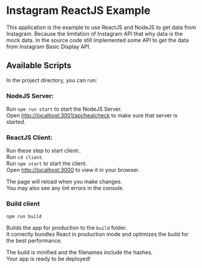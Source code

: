 # Instagram ReactJS Example
This application is the example to use ReactJS and NodeJS to get data from Instagram.
Because the limitation of Instagram API that why data is the mock data. In the source code still implemented some API to get the data from Instagram Basic Display API.
## Available Scripts
In the project directory, you can run:

### NodeJS Server:
Run `npm run start` to start the NodeJS Server.\
Open [http://localhost:3001/api/healcheck](HealthCheck) to make sure that server is started.

### ReactJS Client:
Run these step to start client:.\
Run `cd client`.\
Run `npm start` to start the client.\
Open [http://localhost:3000](http://localhost:3000) to view it in your browser.

The page will reload when you make changes.\
You may also see any lint errors in the console.

### Build client
`npm run build`

Builds the app for production to the `build` folder.\
It correctly bundles React in production mode and optimizes the build for the best performance.

The build is minified and the filenames include the hashes.\
Your app is ready to be deployed!